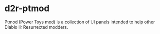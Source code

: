 # d2r-ptmod
Ptmod (Power Toys mod) is a collection of UI panels intended to help other Diablo II: Resurrected modders.
